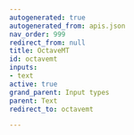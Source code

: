 ```yaml
---
autogenerated: true
autogenerated_from: apis.json
nav_order: 999
redirect_from: null
title: OctaveMT
id: octavemt
inputs:
- text
active: true
grand_parent: Input types
parent: Text
redirect_to: octavemt

---
```


